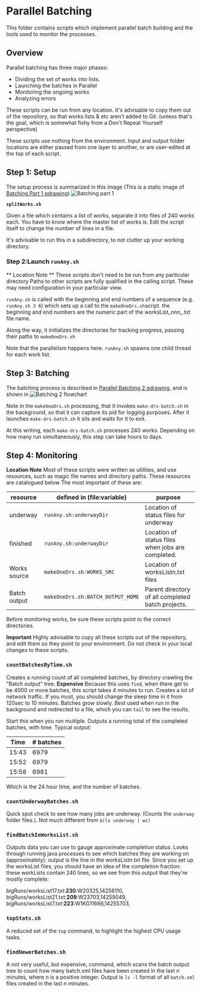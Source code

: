 # Parallel Batching
This folder contains scripts which implement parallel batch building and the tools used to monitor the processes.
## Overview
Parallel batching has three major phases:
* Dividing the set of works into lists.
* Launching the batches in Parallel
* Monitoring the ongoing works
* Analyzing errors

These scripts can be run from any location. It's advisable to copy them out of the repository, so that works lists & etc aren't added to Git. (unless that's the goal, which is somewhat fishy from a Don't Repeat Yourself perspective)

These scripts use nothing from the environment. Input and output folder locations are either passed from one layer to another, or are user-edited at the top of each script.

## Step 1: Setup
The setup process is summarized in this image (This is a static image of [Batching Part 1 gdrawing][2f8f924c])
![Batching part 1](../images/2018/01/Parallel%20Batching%201.png)

  [2f8f924c]: https://drive.google.com/open?id=1v21PO7yinmvW4j298s_xsSJ1HYi2K5BQcWs-5JRdMUQ "Batching Part 1"

**`splitWorks.sh`**

Given a file which contains a list of works, separate it into files of 240 works each. You have to know where the master list of works is. Edit the script itself to change the number of lines in a file.

It's advisable to run this in a subdirectory, to not clutter up your working directory.

### Step 2:Launch `runAny.sh`

** Location Note ** These scripts don't need to be run from any particular directory  Paths to other scripts are fully qualified in the calling script. These may need configuration in your particular view.

`runAny.sh` is called with the beginning and end numbers of a sequence
(e.g. `runAny.sh 3 6`) which sets up a call to the `makeOneDrs.sh`script.
the beginning and end numbers are the numeric part of the worksList_nnn_.txt file name.

Along the way, it initializes the directories for tracking progress, passing their paths to `makeOneDrs.sh`

Note that the parallelism happens here. `runAny.sh` spawns one child thread for each work list.

## Step 3: Batching
The batching process is described in [Parallel Batching 2 gdrawing][8d428e13], and is shown in ![Batching 2 flowchart](../images/2018/01/Parallel%20Batching%202.png)

Note in the `makeOneDrs.sh` processing, that it invokes `make-drs-batch.sh` in the background, so that it can capture its pid for logging purposes. After it launches `make-drs-batch.sh` it sits and waits for it to exit.

At this writing, each `make-drs-batch.sh` processes 240 works. Depending on how many run simultaneously, this step can take hours to days.

  [8d428e13]: https://drive.google.com/open?id=1pOOTwafDiVma8hftYcQQ0aJbTPIvI6hLgtSkR4zHVrM "Parallel Batching 2"

## Step 4: Monitoring
**Location Note** Most of these scripts were written as utilities, and use resources, such as magic file names and directory paths. These resources are catalogued below
The most important of these are:

| resource     | defined in (file:variable)        | purpose                                           |
|--------------|-----------------------------------|---------------------------------------------------|
| underway     | `runAny.sh:underwayDir`           | Location of status files for underway             |
| finished     | `runAny.sh:underwayDir`           | Location of status files when jobs are completed. |
| Works source | `makeOneDrs.sh:WORKS_SRC`         | Location of worksList*n*.txt files                |
| Batch output | `makeOneDrs.sh:BATCH_OUTPUT_HOME` | Parent directory of all completed batch projects. |

Before monitoring works, be sure these scripts point to the correct directories.

**Important** Highly advisable to copy all these scripts out of the repository, and edit them so they point to your environment. Do not check in your local changes to these scripts.

### `countBatchesByTime.sh`
Creates a running count of all completed batches, by directory crawling the "Batch output" tree. **Expensive** Because this uses `find`, when there get to be 4000 or more batches, this script takes 4 minutes to run. Creates a lot of network traffic. If you must, you should change the sleep time in it from 120sec to 10 minutes. Batches grow slowly. Best used when run in the background and redirected to a file, which you can `tail` to see the results.

Start this when you run multiple. Outputs a running total of the completed batches, with time. Typical output:

|Time| # batches|
|---|---|
|15:43|6979|
|15:52|6979|
|15:58|6981|

Which is the 24 hour time, and the number of batches.

### `countUnderwayBatches.sh`
Quick spot check to see how many jobs are underway. (Counts the `underway` folder files.). Not much different from `$(ls underway | wc)`

### `findBatchInWorksList.sh`
Outputs data you can use to gauge approximate completion status. Looks through running java processes to see which batches they are working on (approximately): output is the line in the worksList*n*.txt file. Since you set up the worksList files, you should have an idea of the completion fraction: these workLists contain 240 lines, so we see from this output that they're mostly complete:

bigRuns/worksList17.txt:**230**:W20325,14258110,
bigRuns/worksList21.txt:**209**:W23703,14259049,
bigRuns/worksList7.txt:**223**:W1KG11666,14255703,

### `topStats.sh`
A reduced set of the `top` command, to highlight the highest CPU usage tasks.

### `findNewerBatches.sh`
A not very useful, but expensive, command, which scans the batch output tree to count how many batch.xml files have been created in the last *n* minutes, where *n* is a positive integer. Output is `ls -l` format of all `batch.xml` files created in the last *n* minutes.
